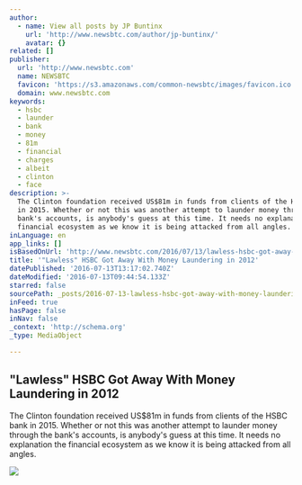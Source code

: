 ```yaml
---
author:
  - name: View all posts by JP Buntinx
    url: 'http://www.newsbtc.com/author/jp-buntinx/'
    avatar: {}
related: []
publisher:
  url: 'http://www.newsbtc.com'
  name: NEWSBTC
  favicon: 'https://s3.amazonaws.com/common-newsbtc/images/favicon.ico'
  domain: www.newsbtc.com
keywords:
  - hsbc
  - launder
  - bank
  - money
  - 81m
  - financial
  - charges
  - albeit
  - clinton
  - face
description: >-
  The Clinton foundation received US$81m in funds from clients of the HSBC bank
  in 2015. Whether or not this was another attempt to launder money through the
  bank's accounts, is anybody's guess at this time. It needs no explanation the
  financial ecosystem as we know it is being attacked from all angles.
inLanguage: en
app_links: []
isBasedOnUrl: 'http://www.newsbtc.com/2016/07/13/lawless-hsbc-got-away-money-laundering-2012/'
title: '"Lawless" HSBC Got Away With Money Laundering in 2012'
datePublished: '2016-07-13T13:17:02.740Z'
dateModified: '2016-07-13T09:44:54.133Z'
starred: false
sourcePath: _posts/2016-07-13-lawless-hsbc-got-away-with-money-laundering-in-2012.md
inFeed: true
hasPage: false
inNav: false
_context: 'http://schema.org'
_type: MediaObject

---
```

<article style=""><h1>"Lawless" HSBC Got Away With Money Laundering in 2012</h1><p>The Clinton foundation received US$81m in funds from clients of the HSBC bank in 2015. Whether or not this was another attempt to launder money through the bank's accounts, is anybody's guess at this time. It needs no explanation the financial ecosystem as we know it is being attacked from all angles.</p><img src="http://s3.amazonaws.com/main-newsbtc-images/2016/07/13085424/shutterstock_112037429.jpg" /></article>